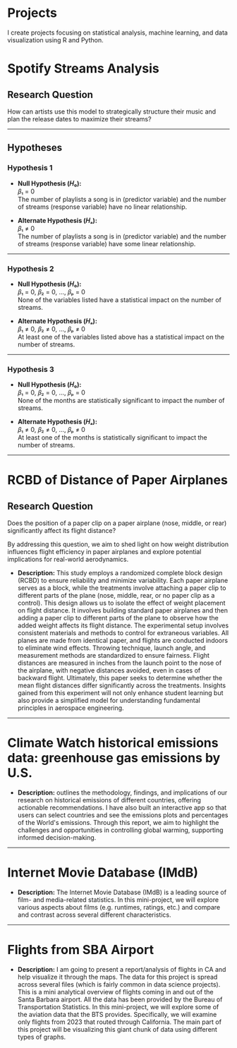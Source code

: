 # Projects

I create projects focusing on statistical analysis, machine learning, and data visualization using R and Python.

# Spotify Streams Analysis

## Research Question
How can artists use this model to strategically structure their music and plan the release dates to maximize their streams?

---

## Hypotheses

### Hypothesis 1
- **Null Hypothesis (𝐻₀):**  
  𝛽₁ = 0  
  The number of playlists a song is in (predictor variable) and the number of streams (response variable) have no linear relationship.

- **Alternate Hypothesis (𝐻ₐ):**  
  𝛽₁ ≠ 0  
  The number of playlists a song is in (predictor variable) and the number of streams (response variable) have some linear relationship.

---

### Hypothesis 2
- **Null Hypothesis (𝐻₀):**  
  𝛽₁ = 0, 𝛽₂ = 0, ..., 𝛽ₚ = 0  
  None of the variables listed have a statistical impact on the number of streams.

- **Alternate Hypothesis (𝐻ₐ):**  
  𝛽₁ ≠ 0, 𝛽₂ ≠ 0, ..., 𝛽ₚ ≠ 0  
  At least one of the variables listed above has a statistical impact on the number of streams.

---

### Hypothesis 3
- **Null Hypothesis (𝐻₀):**  
  𝛽₁ = 0, 𝛽₂ = 0, ..., 𝛽ₚ = 0  
  None of the months are statistically significant to impact the number of streams.

  

- **Alternate Hypothesis (𝐻ₐ):**  
  𝛽₁ ≠ 0, 𝛽₂ ≠ 0, ..., 𝛽ₚ ≠ 0  
  At least one of the months is statistically significant to impact the number of streams.

---

# RCBD of Distance of Paper Airplanes

## Research Question
Does the position of a paper clip on a paper airplane (nose, middle, or rear) significantly affect its flight distance?

By addressing this question, we aim to shed light on how weight distribution influences flight efficiency in paper airplanes and explore potential implications for real-world aerodynamics.

- **Description:** This study employs a randomized complete block design (RCBD) to ensure reliability and minimize variability. Each paper airplane serves as a block, while the treatments involve attaching a paper clip to different parts of the plane (nose, middle, rear, or no paper clip as a control). This design allows us to isolate the effect of weight placement on flight distance. It involves building standard paper airplanes and then adding a paper clip to different parts of the plane to observe how the added weight affects its flight distance. The experimental setup involves consistent materials and methods to control for extraneous variables. All planes are made from identical paper, and flights are conducted indoors to eliminate wind effects. Throwing technique, launch angle, and measurement methods are standardized to ensure fairness. Flight distances are measured in inches from the launch point to the nose of the airplane, with negative distances avoided, even in cases of backward flight. Ultimately, this paper seeks to determine whether the mean flight distances differ significantly across the treatments. Insights gained from this experiment will not only enhance student learning but also provide a simplified model for understanding fundamental principles in aerospace engineering.

--- 

#  Climate Watch historical emissions data: greenhouse gas emissions by U.S.

- **Description:** outlines the methodology, findings, and implications of our research on historical emissions of different countries, offering actionable recommendations. I have also built an interactive app so that users can select countries and see the emissions plots and percentages of the World's emissions. Through this report, we aim to highlight the challenges and opportunities in controlling global warming, supporting informed decision-making.

--- 

#  Internet Movie Database (IMdB)

- **Description:** The Internet Movie Database (IMdB) is a leading source of film- and media-related statistics. In this mini-project, we will explore various aspects about films (e.g. runtimes, ratings, etc.) and compare and contrast across several different characteristics.

---

# Flights from SBA Airport

- **Description:**  I am going to present a report/analysis of flights in CA and help visualize it through the maps. The data for this project is spread across several files (which is fairly common in data science projects). This is a mini analytical overview of flights coming in and out of the Santa Barbara airport. All the data has been provided by the Bureau of Transportation Statistics. In this mini-project, we will explore some of the aviation data that the BTS provides. Specifically, we will examine only flights from 2023 that routed through California. The main part of this project will be visualizing this giant chunk of data using different types of graphs.

  
